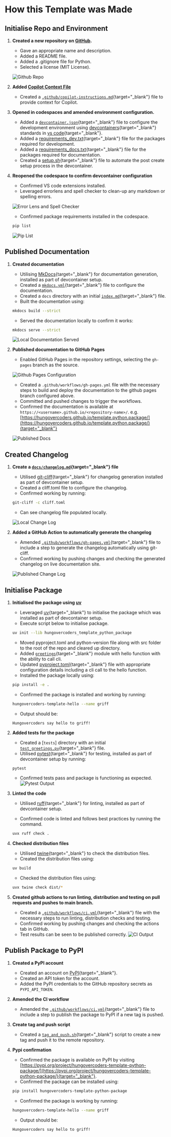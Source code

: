 # How this Template was Made

## Initialise Repo and Environment

1. **Created a new repository on [GitHub](https://github.com/).**
      - Gave an appropriate name and description.
      - Added a README file.
      - Added a .gitignore file for Python.
      - Selected a license (MIT License).

    ![Github Repo](./images/github_create_repo.png)

1. **Added [Copilot Context File](https://docs.github.com/en/copilot/customizing-copilot/adding-repository-custom-instructions-for-github-copilot)**
      - Created a [`.github/copilot-instructions.md`](https://github.com/hungovercoders/template.python.package/blob/main/.github/copilot-instructions.md){target="_blank"} file to provide context for Copilot.

1. **Opened in codespaces and amended environment configuration.**
      - Added a [`devcontainer.json`](https://github.com/hungovercoders/template.python.package/blob/main/.devcontainer/devcontainer.json){target="_blank"} file to configure the development environment using [devcontainers](https://code.visualstudio.com/docs/remote/devcontainer){target="_blank"} standards in [vs code](https://code.visualstudio.com/docs/devcontainers/containers){target="_blank"}.
      - Added a [requirements_dev.txt](https://github.com/hungovercoders/template.python.package/blob/main/.devcontainer/requirements_dev.txt){target="_blank"} file for the packages required for development.
      - Added a [requirements_docs.txt](https://github.com/hungovercoders/template.python.package/blob/main/.devcontainer/requirements_docs.txt){target="_blank"} file for the packages required for documentation.
      - Created a [setup.sh](https://github.com/hungovercoders/template.python.package/blob/main/.devcontainer/setup.sh){target="_blank"} file to automate the post create setup process in the devcontainer.

1. **Reopened the codespace to confirm devcontainer configuration**
    - Confirmed VS code extensions installed.
    - Leveraged errorlens and spell checker to clean-up any markdown or spelling errors.

    ![Error Lens and Spell Checker](./images/errorlens_spellcheck.PNG)

    - Confirmed package requirements installed in the codespace.
  
    ```bash
    pip list
    ```

    ![Pip List](./images/pip_list.PNG)

## Published Documentation

1. **Created documentation**
      - Utilising [MkDocs](https://www.mkdocs.org/){target="_blank"} for documentation generation, installed as part of devcontainer setup.
      - Created a [`mkdocs.yml`](https://github.com/hungovercoders/template.python.package/blob/main/mkdocs.yml){target="_blank"} file to configure the documentation.
      - Created a `docs` directory with an initial [`index.md`](https://github.com/hungovercoders/template.python.package/blob/main/docs/index.md){target="_blank"} file.
      - Built the documentation using:

      ```bash
      mkdocs build --strict
      ```

      - Served the documentation locally to confirm it works:

      ```bash
      mkdocs serve --strict
      ```

      ![Local Documentation Served](./images/local_mkdocs.PNG)

2. **Published documentation to GitHub Pages**
      - Enabled GitHub Pages in the repository settings, selecting the `gh-pages` branch as the source.

      ![Github Pages Configuration](./images/github_pages.PNG)

      - Created a `.github/workflows/gh-pages.yml` file with the necessary steps to build and deploy the documentation to the github pages branch configured above.
      - Committed and pushed changes to trigger the workflows.
      - Confirmed the documentation is available at `https://<username>.github.io/<repository-name>/`. e.g. [https://hungovercoders.github.io/template.python.package/](https://hungovercoders.github.io/template.python.package/){target="_blank"}

      ![Published Docs](./images/published_docs.PNG)

## Created Changelog

1. **Create a [`docs/changelog.md`](https://github.com/hungovercoders/template.python.package/blob/main/docs/changelog.md){target="_blank"} file**
      - Utilised [git-cliff](https://github.com/git-cliff){target="_blank"} for changelog generation installed as part of devcontainer setup.
      - Created a cliff.toml file to configure the changelog.
      - Confirmed working by running:

      ```bash
      git-cliff -c cliff.toml
      ```

      - Can see changelog file populated locally.

      ![Local Change Log](./images/change_log_local.PNG)

2. **Added a GitHub Action to automatically generate the changelog**
      - Amended [`.github/workflows/gh-pages.yml`](https://github.com/hungovercoders/template.python.package/blob/main/.github/workflows/gh-pages.yml){target="_blank"} file to include a step to generate the changelog automatically using git-cliff.
      - Confirmed working by pushing changes and checking the generated changelog on live documentation site.

      ![Published Change Log](./images/change_log_published.PNG)

## Initialise Package

1. **Initialised the package using [uv](https://github.com/ultraq/uv)**

      - Leveraged [uv](https://docs.astral.sh/uv/){target="_blank"} to initialise the package which was installed as part of devcontainer setup.
      - Execute script below to initialise package.
  
      ```bash
      uv init --lib hungovercoders_template_python_package
      ```

      - Moved pyproject.toml and python-version file along with src folder to the root of the repo and cleared up directory.
      - Added [`greetings`](https://github.com/hungovercoders/template.python.package/blob/main/src/hungovercoders_template_python_package/greetings.py){target="_blank"} module with hello function with the ability to call cli.
      - Updated [pyproject.toml](https://github.com/hungovercoders/template.python.package/blob/main/pyproject.toml){target="_blank"} file with appropriate configuration details including a cli call to the hello function.
      - Installed the package locally using:

      ```bash
      pip install -e .
      ```

      - Confirmed the package is installed and working by running:

      ```bash
      hungovercoders-template-hello --name griff
      ```

      - Output should be:

      ```
      Hungovercoders say hello to griff!
      ```

1. **Added tests for the package**
      - Created a [`tests`] directory with an initial [`test_greetings.py`](https://github.com/hungovercoders/template.python.package/blob/main/tests/test_greetings.py){target="_blank"} file.
      - Utilised [pytest](https://docs.pytest.org/en/stable/){target="_blank"} for testing, installed as part of devcontainer setup by running: 
  
      ```bash
      pytest
      ```
      - Confirmed tests pass and package is functioning as expected.
      ![Pytest Output](./images/pytest_output.PNG)

1. **Linted the code**
      - Utilised [ruff](https://github.com/charliermarsh/ruff){target="_blank"} for linting, installed as part of devcontainer setup.

      - Confirmed code is linted and follows best practices by running the command.

      ```bash
      uvx ruff check .
      ```

1. **Checked distribution files**
      - Utilised [twine](https://twine.readthedocs.io/en/stable/){target="_blank"} to check the distribution files.
      - Created the distribution files using:

      ```bash
      uv build
      ```

      - Checked the distribution files using:

      ```bash
      uvx twine check dist/*
      ```

1. **Created github actions to run linting, distribution and testing on pull requests and pushes to main branch.**
      - Created a [`.github/workflows/ci.yml`](https://github.com/hungovercoders/template.python.package/blob/main/.github/workflows/ci.yml){target="_blank"} file with the necessary steps to run linting, distribution checks and testing.
      - Confirmed working by pushing changes and checking the actions tab in GitHub.
      - Test results can be seen to be published correctly.
         ![CI Output](./images/ci_output.PNG)


## Publish Package to PyPI

1. **Created a PyPI account**
      - Created an account on [PyPI](https://pypi.org/account/register/){target="_blank"}.
      - Created an API token for the account.
      - Added the PyPI credentials to the GitHub repository secrets as `PYPI_API_TOKEN`.

1. **Amended the CI workflow**
      - Amended the [`.github/workflows/ci.yml`](https://github.com/hungovercoders/template.python.package/blob/main/.github/workflows/ci.yml){target="_blank"} file to include a step to publish the package to PyPI if a new tag is pushed.

1. **Create tag and push script**
      - Created a [`tag_and_push.sh`](https://github.com/hungovercoders/template.python.package/blob/main/scripts/tag_and_push.sh){target="_blank"} script to create a new tag and push it to the remote repository.

1. **Pypi confirmation**
      - Confirmed the package is available on PyPI by visiting [https://pypi.org/project/hungovercoders-template-python-package/](https://pypi.org/project/hungovercoders-template-python-package/){target="_blank"}.
      - Confirmed the package can be installed using:

      ```bash
      pip install hungovercoders-template-python-package
      ```

      - Confirmed the package is working by running:

      ```bash
      hungovercoders-template-hello --name griff
      ```

      - Output should be:

      ```
      Hungovercoders say hello to griff!
      ```